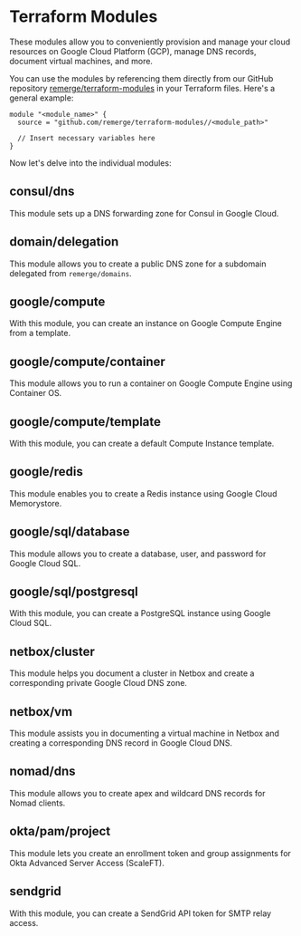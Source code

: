 # Terraform Modules

These modules allow you to conveniently provision and manage your cloud
resources on Google Cloud Platform (GCP), manage DNS records, document virtual
machines, and more.

You can use the modules by referencing them directly from our GitHub repository
[remerge/terraform-modules](https://github.com/remerge/terraform-modules) in
your Terraform files. Here's a general example:

```hcl
module "<module_name>" {
  source = "github.com/remerge/terraform-modules//<module_path>"

  // Insert necessary variables here
}
```

Now let's delve into the individual modules:

## consul/dns

This module sets up a DNS forwarding zone for Consul in Google Cloud.

## domain/delegation

This module allows you to create a public DNS zone for a subdomain delegated
from `remerge/domains`.

## google/compute

With this module, you can create an instance on Google Compute Engine from a
template.

## google/compute/container

This module allows you to run a container on Google Compute Engine using
Container OS.

## google/compute/template

With this module, you can create a default Compute Instance template.

## google/redis

This module enables you to create a Redis instance using Google Cloud
Memorystore.

## google/sql/database

This module allows you to create a database, user, and password for Google Cloud
SQL.

## google/sql/postgresql

With this module, you can create a PostgreSQL instance using Google Cloud SQL.

## netbox/cluster

This module helps you document a cluster in Netbox and create a corresponding
private Google Cloud DNS zone.

## netbox/vm

This module assists you in documenting a virtual machine in Netbox and creating
a corresponding DNS record in Google Cloud DNS.

## nomad/dns

This module allows you to create apex and wildcard DNS records for Nomad
clients.

## okta/pam/project

This module lets you create an enrollment token and group assignments for Okta
Advanced Server Access (ScaleFT).

## sendgrid

With this module, you can create a SendGrid API token for SMTP relay access.
